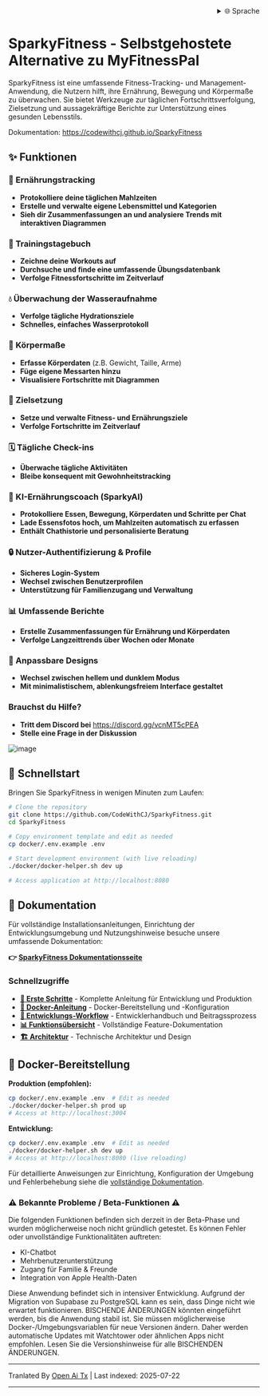 <div align="right">
  <details>
    <summary >🌐 Sprache</summary>
    <div>
      <div align="right">
        <p><a href="https://openaitx.github.io/view.html?user=CodeWithCJ&project=SparkyFitness&lang=en">Englisch</a></p>
        <p><a href="https://openaitx.github.io/view.html?user=CodeWithCJ&project=SparkyFitness&lang=zh-CN">简体中文</a></p>
        <p><a href="https://openaitx.github.io/view.html?user=CodeWithCJ&project=SparkyFitness&lang=zh-TW">繁體中文</a></p>
        <p><a href="https://openaitx.github.io/view.html?user=CodeWithCJ&project=SparkyFitness&lang=ja">日本語</a></p>
        <p><a href="https://openaitx.github.io/view.html?user=CodeWithCJ&project=SparkyFitness&lang=ko">한국어</a></p>
        <p><a href="https://openaitx.github.io/view.html?user=CodeWithCJ&project=SparkyFitness&lang=hi">हिन्दी</a></p>
        <p><a href="https://openaitx.github.io/view.html?user=CodeWithCJ&project=SparkyFitness&lang=th">ไทย</a></p>
        <p><a href="https://openaitx.github.io/view.html?user=CodeWithCJ&project=SparkyFitness&lang=fr">Französisch</a></p>
        <p><a href="https://openaitx.github.io/view.html?user=CodeWithCJ&project=SparkyFitness&lang=de">Deutsch</a></p>
        <p><a href="https://openaitx.github.io/view.html?user=CodeWithCJ&project=SparkyFitness&lang=es">Spanisch</a></p>
        <p><a href="https://openaitx.github.io/view.html?user=CodeWithCJ&project=SparkyFitness&lang=it">Italienisch</a></p>
        <p><a href="https://openaitx.github.io/view.html?user=CodeWithCJ&project=SparkyFitness&lang=ru">Русский</a></p>
        <p><a href="https://openaitx.github.io/view.html?user=CodeWithCJ&project=SparkyFitness&lang=pt">Portugiesisch</a></p>
        <p><a href="https://openaitx.github.io/view.html?user=CodeWithCJ&project=SparkyFitness&lang=nl">Niederländisch</a></p>
        <p><a href="https://openaitx.github.io/view.html?user=CodeWithCJ&project=SparkyFitness&lang=pl">Polnisch</a></p>
        <p><a href="https://openaitx.github.io/view.html?user=CodeWithCJ&project=SparkyFitness&lang=ar">العربية</a></p>
        <p><a href="https://openaitx.github.io/view.html?user=CodeWithCJ&project=SparkyFitness&lang=fa">فارسی</a></p>
        <p><a href="https://openaitx.github.io/view.html?user=CodeWithCJ&project=SparkyFitness&lang=tr">Türkisch</a></p>
        <p><a href="https://openaitx.github.io/view.html?user=CodeWithCJ&project=SparkyFitness&lang=vi">Vietnamesisch</a></p>
        <p><a href="https://openaitx.github.io/view.html?user=CodeWithCJ&project=SparkyFitness&lang=id">Bahasa Indonesia</a></p>
      </div>
    </div>
  </details>
</div>

# SparkyFitness - Selbstgehostete Alternative zu MyFitnessPal

SparkyFitness ist eine umfassende Fitness-Tracking- und Management-Anwendung, die Nutzern hilft, ihre Ernährung, Bewegung und Körpermaße zu überwachen. Sie bietet Werkzeuge zur täglichen Fortschrittsverfolgung, Zielsetzung und aussagekräftige Berichte zur Unterstützung eines gesunden Lebensstils.

Dokumentation: https://codewithcj.github.io/SparkyFitness

## ✨ Funktionen

### 🍎 Ernährungstracking

* **Protokolliere deine täglichen Mahlzeiten**
* **Erstelle und verwalte eigene Lebensmittel und Kategorien**
* **Sieh dir Zusammenfassungen an und analysiere Trends mit interaktiven Diagrammen**

### 💪 Trainingstagebuch

* **Zeichne deine Workouts auf**
* **Durchsuche und finde eine umfassende Übungsdatenbank**
* **Verfolge Fitnessfortschritte im Zeitverlauf**

### 💧 Überwachung der Wasseraufnahme

* **Verfolge tägliche Hydrationsziele**
* **Schnelles, einfaches Wasserprotokoll**

### 📏 Körpermaße

* **Erfasse Körperdaten** (z.B. Gewicht, Taille, Arme)
* **Füge eigene Messarten hinzu**
* **Visualisiere Fortschritte mit Diagrammen**

### 🎯 Zielsetzung

* **Setze und verwalte Fitness- und Ernährungsziele**
* **Verfolge Fortschritte im Zeitverlauf**

### 🗓️ Tägliche Check-ins

* **Überwache tägliche Aktivitäten**
* **Bleibe konsequent mit Gewohnheitstracking**

### 🤖 KI-Ernährungscoach (SparkyAI)

* **Protokolliere Essen, Bewegung, Körperdaten und Schritte per Chat**
* **Lade Essensfotos hoch, um Mahlzeiten automatisch zu erfassen**
* **Enthält Chathistorie und personalisierte Beratung**

### 🔒 Nutzer-Authentifizierung & Profile

* **Sicheres Login-System**
* **Wechsel zwischen Benutzerprofilen**
* **Unterstützung für Familienzugang und Verwaltung**

### 📊 Umfassende Berichte

* **Erstelle Zusammenfassungen für Ernährung und Körperdaten**
* **Verfolge Langzeittrends über Wochen oder Monate**

### 🎨 Anpassbare Designs

* **Wechsel zwischen hellem und dunklem Modus**
* **Mit minimalistischem, ablenkungsfreiem Interface gestaltet**

### Brauchst du Hilfe?
* **Tritt dem Discord bei**
  https://discord.gg/vcnMT5cPEA
* **Stelle eine Frage in der Diskussion**

</translate-content>

![image](https://github.com/user-attachments/assets/ccc7f34e-a663-405f-a4d4-a9888c3197bc)

## 🚀 Schnellstart

Bringen Sie SparkyFitness in wenigen Minuten zum Laufen:

```bash
# Clone the repository
git clone https://github.com/CodeWithCJ/SparkyFitness.git
cd SparkyFitness

# Copy environment template and edit as needed
cp docker/.env.example .env

# Start development environment (with live reloading)
./docker/docker-helper.sh dev up

# Access application at http://localhost:8080
```
## 📖 Dokumentation

Für vollständige Installationsanleitungen, Einrichtung der Entwicklungsumgebung und Nutzungshinweise besuche unsere umfassende Dokumentation:

**👉 [SparkyFitness Dokumentationsseite](https://codewithcj.github.io/SparkyFitness)**

### Schnellzugriffe

- **[🚀 Erste Schritte](https://codewithcj.github.io/SparkyFitness/developer/getting-started)** - Komplette Anleitung für Entwicklung und Produktion
- **[🐳 Docker-Anleitung](https://codewithcj.github.io/SparkyFitness/developer/docker)** - Docker-Bereitstellung und -Konfiguration
- **[🔧 Entwicklungs-Workflow](https://codewithcj.github.io/SparkyFitness/developer/workflow)** - Entwicklerhandbuch und Beitragssprozess  
- **[📊 Funktionsübersicht](https://codewithcj.github.io/SparkyFitness/features/)** - Vollständige Feature-Dokumentation
- **[🏗️ Architektur](https://codewithcj.github.io/SparkyFitness/app-overview)** - Technische Architektur und Design

## 🐳 Docker-Bereitstellung

**Produktion (empfohlen):**

```bash
cp docker/.env.example .env  # Edit as needed
./docker/docker-helper.sh prod up
# Access at http://localhost:3004
```
**Entwicklung:**

```bash
cp docker/.env.example .env  # Edit as needed  
./docker/docker-helper.sh dev up
# Access at http://localhost:8080 (live reloading)
```
Für detaillierte Anweisungen zur Einrichtung, Konfiguration der Umgebung und Fehlerbehebung siehe die [vollständige Dokumentation](https://codewithcj.github.io/SparkyFitness/developer/getting-started).

### ⚠️ Bekannte Probleme / Beta-Funktionen ⚠️

Die folgenden Funktionen befinden sich derzeit in der Beta-Phase und wurden möglicherweise noch nicht gründlich getestet. Es können Fehler oder unvollständige Funktionalitäten auftreten:

*   KI-Chatbot
*   Mehrbenutzerunterstützung
*   Zugang für Familie & Freunde
*   Integration von Apple Health-Daten

Diese Anwendung befindet sich in intensiver Entwicklung. Aufgrund der Migration von Supabase zu PostgreSQL kann es sein, dass Dinge nicht wie erwartet funktionieren. BISCHENDE ÄNDERUNGEN könnten eingeführt werden, bis die Anwendung stabil ist.
Sie müssen möglicherweise Docker-/Umgebungsvariablen für neue Versionen ändern. Daher werden automatische Updates mit Watchtower oder ähnlichen Apps nicht empfohlen. Lesen Sie die Versionshinweise für alle BISCHENDEN ÄNDERUNGEN.





---

Tranlated By [Open Ai Tx](https://github.com/OpenAiTx/OpenAiTx) | Last indexed: 2025-07-22

---